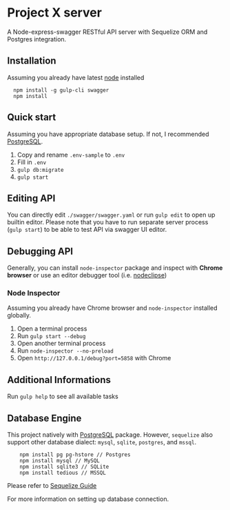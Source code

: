 # Project X server

A Node-express-swagger RESTful API server with Sequelize ORM and Postgres integration.


## Installation

Assuming you already have latest [node](https://nodejs.org) installed

```
  npm install -g gulp-cli swagger
  npm install
```

## Quick start

Assuming you have appropriate database setup. If not, I recommended [PostgreSQL](www.postgresql.org).

1. Copy and rename `.env-sample` to `.env`
2. Fill in `.env`
3. `gulp db:migrate`
4. `gulp start`

## Editing API

You can directly edit `./swagger/swagger.yaml` or run `gulp edit` to open up builtin editor. Please note that you have to run separate server process (`gulp start`) to be able to test API via swagger UI editor.

## Debugging API

Generally, you can install `node-inspector` package and inspect with **Chrome browser** or use an editor debugger tool (i.e. [nodeclipse](http://www.nodeclipse.org/))

### Node Inspector

Assuming you already have Chrome browser and `node-inspector` installed globally.

1. Open a terminal process
2. Run `gulp start --debug`
3. Open another terminal process
4. Run `node-inspector --no-preload`
5. Open `http://127.0.0.1/debug?port=5858` with Chrome

## Additional Informations

Run `gulp help` to see all available tasks

## Database Engine

This project natively with [PostgreSQL](www.postgresql.org) package. However, `sequelize` also support other database dialect: `mysql`, `sqlite`, `postgres`, and `mssql`. 

```
	npm install pg pg-hstore // Postgres
	npm install mysql // MySQL
	npm install sqlite3 // SQLite
	npm install tedious // MSSQL
```

Please refer to [Sequelize Guide](http://docs.sequelizejs.com/en/latest/docs/getting-started/)

For more information on setting up database connection.
